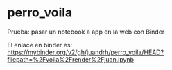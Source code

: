 # perro_voila

Prueba: pasar un notebook a app en la web con Binder


El enlace en binder es:  https://mybinder.org/v2/gh/juandrh/perro_voila/HEAD?filepath=%2Fvoila%2Frender%2Fjuan.ipynb
